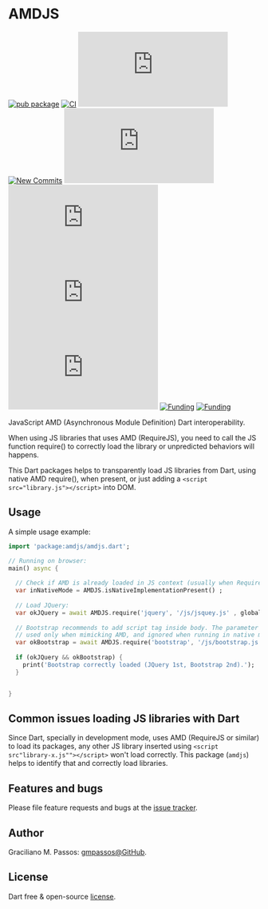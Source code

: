 # AMDJS

[![pub package](https://img.shields.io/pub/v/amdjs.svg?logo=dart&logoColor=00b9fc)](https://pub.dartlang.org/packages/amdjs)
[![CI](https://img.shields.io/github/workflow/status/gmpassos/amdjs.dart/Dart%20CI/master?logo=github-actions&logoColor=white)](https://github.com/gmpassos/amdjs.dart/actions)
[![GitHub Tag](https://img.shields.io/github/v/tag/gmpassos/amdjs.dart?logo=git&logoColor=white)](https://github.com/gmpassos/amdjs.dart/releases)
[![New Commits](https://img.shields.io/github/commits-since/gmpassos/amdjs.dart/latest?logo=git&logoColor=white)](https://github.com/gmpassos/amdjs.dart/network)
[![Last Commits](https://img.shields.io/github/last-commit/gmpassos/amdjs.dart?logo=git&logoColor=white)](https://github.com/gmpassos/amdjs.dart/commits/master)
[![Pull Requests](https://img.shields.io/github/issues-pr/gmpassos/amdjs.dart?logo=github&logoColor=white)](https://github.com/gmpassos/amdjs.dart/pulls)
[![Code size](https://img.shields.io/github/languages/code-size/gmpassos/amdjs.dart?logo=github&logoColor=white)](https://github.com/gmpassos/amdjs.dart)
[![License](https://img.shields.io/github/license/gmpassos/amdjs.dart?logo=open-source-initiative&logoColor=green)](https://github.com/gmpassos/amdjs.dart/blob/master/LICENSE)
[![Funding](https://img.shields.io/badge/Donate-yellow?labelColor=666666&style=plastic&logo=liberapay)](https://liberapay.com/gmpassos/donate)
[![Funding](https://img.shields.io/liberapay/patrons/gmpassos.svg?logo=liberapay)](https://liberapay.com/gmpassos/donate)


JavaScript AMD (Asynchronous Module Definition) Dart interoperability.  

When using JS libraries that uses AMD (RequireJS), you need to call the JS function require() to correctly load
the library or unpredicted behaviors will happens.

This Dart packages helps to transparently load JS libraries from Dart, using native AMD require(), when present, or just adding
a `<script src="library.js"></script>` into DOM.

## Usage

A simple usage example:

```dart
import 'package:amdjs/amdjs.dart';

// Running on browser:
main() async {
 
  // Check if AMD is already loaded in JS context (usually when RequireJS is already loaded in DOM):
  var inNativeMode = AMDJS.isNativeImplementationPresent() ;
 
  // Load JQuery:
  var okJQuery = await AMDJS.require('jquery', '/js/jsquey.js' , globalJSVariableName: 'jquery') ;
 
  // Bootstrap recommends to add script tag inside body. The parameter `addScriptTagInsideBody` will be
  // used only when mimicking AMD, and ignored when running in native mode:
  var okBootstrap = await AMDJS.require('bootstrap', '/js/bootstrap.js', addScriptTagInsideBody: true) ;
  
  if (okJQuery && okBootstrap) {
    print('Bootstrap correctly loaded (JQuery 1st, Bootstrap 2nd).');
  }


}
```

## Common issues loading JS libraries with Dart

Since Dart, specially in development mode, uses AMD (RequireJS or similar) to load its packages,
any other JS library inserted using `<script src"library-x.js""></script>` won't load correctly. This
package (`amdjs`) helps to identify that and correctly load libraries.

## Features and bugs

Please file feature requests and bugs at the [issue tracker][tracker].

[tracker]: https://github.com/gmpassos/amdjs.dart/issues

## Author

Graciliano M. Passos: [gmpassos@GitHub][github].

[github]: https://github.com/gmpassos

## License

Dart free & open-source [license](https://github.com/dart-lang/stagehand/blob/master/LICENSE).
